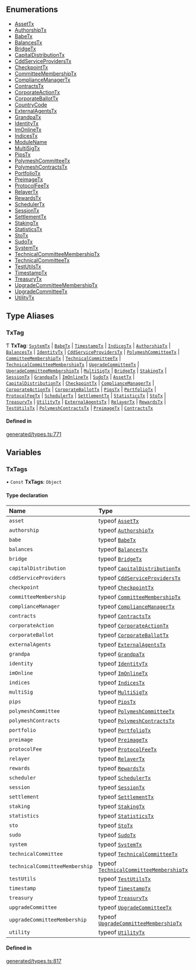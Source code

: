 ## Enumerations

- [AssetTx](../../Enums/Generated/Types/AssetTx.md)
- [AuthorshipTx](../../Enums/Generated/Types/AuthorshipTx.md)
- [BabeTx](../../Enums/Generated/Types/BabeTx.md)
- [BalancesTx](../../Enums/Generated/Types/BalancesTx.md)
- [BridgeTx](../../Enums/Generated/Types/BridgeTx.md)
- [CapitalDistributionTx](../../Enums/Generated/Types/CapitalDistributionTx.md)
- [CddServiceProvidersTx](../../Enums/Generated/Types/CddServiceProvidersTx.md)
- [CheckpointTx](../../Enums/Generated/Types/CheckpointTx.md)
- [CommitteeMembershipTx](../../Enums/Generated/Types/CommitteeMembershipTx.md)
- [ComplianceManagerTx](../../Enums/Generated/Types/ComplianceManagerTx.md)
- [ContractsTx](../../Enums/Generated/Types/ContractsTx.md)
- [CorporateActionTx](../../Enums/Generated/Types/CorporateActionTx.md)
- [CorporateBallotTx](../../Enums/Generated/Types/CorporateBallotTx.md)
- [CountryCode](../../Enums/Generated/Types/CountryCode.md)
- [ExternalAgentsTx](../../Enums/Generated/Types/ExternalAgentsTx.md)
- [GrandpaTx](../../Enums/Generated/Types/GrandpaTx.md)
- [IdentityTx](../../Enums/Generated/Types/IdentityTx.md)
- [ImOnlineTx](../../Enums/Generated/Types/ImOnlineTx.md)
- [IndicesTx](../../Enums/Generated/Types/IndicesTx.md)
- [ModuleName](../../Enums/Generated/Types/ModuleName.md)
- [MultiSigTx](../../Enums/Generated/Types/MultiSigTx.md)
- [PipsTx](../../Enums/Generated/Types/PipsTx.md)
- [PolymeshCommitteeTx](../../Enums/Generated/Types/PolymeshCommitteeTx.md)
- [PolymeshContractsTx](../../Enums/Generated/Types/PolymeshContractsTx.md)
- [PortfolioTx](../../Enums/Generated/Types/PortfolioTx.md)
- [PreimageTx](../../Enums/Generated/Types/PreimageTx.md)
- [ProtocolFeeTx](../../Enums/Generated/Types/ProtocolFeeTx.md)
- [RelayerTx](../../Enums/Generated/Types/RelayerTx.md)
- [RewardsTx](../../Enums/Generated/Types/RewardsTx.md)
- [SchedulerTx](../../Enums/Generated/Types/SchedulerTx.md)
- [SessionTx](../../Enums/Generated/Types/SessionTx.md)
- [SettlementTx](../../Enums/Generated/Types/SettlementTx.md)
- [StakingTx](../../Enums/Generated/Types/StakingTx.md)
- [StatisticsTx](../../Enums/Generated/Types/StatisticsTx.md)
- [StoTx](../../Enums/Generated/Types/StoTx.md)
- [SudoTx](../../Enums/Generated/Types/SudoTx.md)
- [SystemTx](../../Enums/Generated/Types/SystemTx.md)
- [TechnicalCommitteeMembershipTx](../../Enums/Generated/Types/TechnicalCommitteeMembershipTx.md)
- [TechnicalCommitteeTx](../../Enums/Generated/Types/TechnicalCommitteeTx.md)
- [TestUtilsTx](../../Enums/Generated/Types/TestUtilsTx.md)
- [TimestampTx](../../Enums/Generated/Types/TimestampTx.md)
- [TreasuryTx](../../Enums/Generated/Types/TreasuryTx.md)
- [UpgradeCommitteeMembershipTx](../../Enums/Generated/Types/UpgradeCommitteeMembershipTx.md)
- [UpgradeCommitteeTx](../../Enums/Generated/Types/UpgradeCommitteeTx.md)
- [UtilityTx](../../Enums/Generated/Types/UtilityTx.md)

## Type Aliases

### TxTag

Ƭ **TxTag**: [`SystemTx`](../../Enums/Generated/Types/SystemTx.md) \| [`BabeTx`](../../Enums/Generated/Types/BabeTx.md) \| [`TimestampTx`](../../Enums/Generated/Types/TimestampTx.md) \| [`IndicesTx`](../../Enums/Generated/Types/IndicesTx.md) \| [`AuthorshipTx`](../../Enums/Generated/Types/AuthorshipTx.md) \| [`BalancesTx`](../../Enums/Generated/Types/BalancesTx.md) \| [`IdentityTx`](../../Enums/Generated/Types/IdentityTx.md) \| [`CddServiceProvidersTx`](../../Enums/Generated/Types/CddServiceProvidersTx.md) \| [`PolymeshCommitteeTx`](../../Enums/Generated/Types/PolymeshCommitteeTx.md) \| [`CommitteeMembershipTx`](../../Enums/Generated/Types/CommitteeMembershipTx.md) \| [`TechnicalCommitteeTx`](../../Enums/Generated/Types/TechnicalCommitteeTx.md) \| [`TechnicalCommitteeMembershipTx`](../../Enums/Generated/Types/TechnicalCommitteeMembershipTx.md) \| [`UpgradeCommitteeTx`](../../Enums/Generated/Types/UpgradeCommitteeTx.md) \| [`UpgradeCommitteeMembershipTx`](../../Enums/Generated/Types/UpgradeCommitteeMembershipTx.md) \| [`MultiSigTx`](../../Enums/Generated/Types/MultiSigTx.md) \| [`BridgeTx`](../../Enums/Generated/Types/BridgeTx.md) \| [`StakingTx`](../../Enums/Generated/Types/StakingTx.md) \| [`SessionTx`](../../Enums/Generated/Types/SessionTx.md) \| [`GrandpaTx`](../../Enums/Generated/Types/GrandpaTx.md) \| [`ImOnlineTx`](../../Enums/Generated/Types/ImOnlineTx.md) \| [`SudoTx`](../../Enums/Generated/Types/SudoTx.md) \| [`AssetTx`](../../Enums/Generated/Types/AssetTx.md) \| [`CapitalDistributionTx`](../../Enums/Generated/Types/CapitalDistributionTx.md) \| [`CheckpointTx`](../../Enums/Generated/Types/CheckpointTx.md) \| [`ComplianceManagerTx`](../../Enums/Generated/Types/ComplianceManagerTx.md) \| [`CorporateActionTx`](../../Enums/Generated/Types/CorporateActionTx.md) \| [`CorporateBallotTx`](../../Enums/Generated/Types/CorporateBallotTx.md) \| [`PipsTx`](../../Enums/Generated/Types/PipsTx.md) \| [`PortfolioTx`](../../Enums/Generated/Types/PortfolioTx.md) \| [`ProtocolFeeTx`](../../Enums/Generated/Types/ProtocolFeeTx.md) \| [`SchedulerTx`](../../Enums/Generated/Types/SchedulerTx.md) \| [`SettlementTx`](../../Enums/Generated/Types/SettlementTx.md) \| [`StatisticsTx`](../../Enums/Generated/Types/StatisticsTx.md) \| [`StoTx`](../../Enums/Generated/Types/StoTx.md) \| [`TreasuryTx`](../../Enums/Generated/Types/TreasuryTx.md) \| [`UtilityTx`](../../Enums/Generated/Types/UtilityTx.md) \| [`ExternalAgentsTx`](../../Enums/Generated/Types/ExternalAgentsTx.md) \| [`RelayerTx`](../../Enums/Generated/Types/RelayerTx.md) \| [`RewardsTx`](../../Enums/Generated/Types/RewardsTx.md) \| [`TestUtilsTx`](../../Enums/Generated/Types/TestUtilsTx.md) \| [`PolymeshContractsTx`](../../Enums/Generated/Types/PolymeshContractsTx.md) \| [`PreimageTx`](../../Enums/Generated/Types/PreimageTx.md) \| [`ContractsTx`](../../Enums/Generated/Types/ContractsTx.md)

#### Defined in

[generated/types.ts:771](https://github.com/PolymeshAssociation/polymesh-sdk/blob/15be87e8/src/generated/types.ts#L771)

## Variables

### TxTags

• `Const` **TxTags**: `Object`

#### Type declaration

| Name | Type |
| :------ | :------ |
| `asset` | typeof [`AssetTx`](../../Enums/Generated/Types/AssetTx.md) |
| `authorship` | typeof [`AuthorshipTx`](../../Enums/Generated/Types/AuthorshipTx.md) |
| `babe` | typeof [`BabeTx`](../../Enums/Generated/Types/BabeTx.md) |
| `balances` | typeof [`BalancesTx`](../../Enums/Generated/Types/BalancesTx.md) |
| `bridge` | typeof [`BridgeTx`](../../Enums/Generated/Types/BridgeTx.md) |
| `capitalDistribution` | typeof [`CapitalDistributionTx`](../../Enums/Generated/Types/CapitalDistributionTx.md) |
| `cddServiceProviders` | typeof [`CddServiceProvidersTx`](../../Enums/Generated/Types/CddServiceProvidersTx.md) |
| `checkpoint` | typeof [`CheckpointTx`](../../Enums/Generated/Types/CheckpointTx.md) |
| `committeeMembership` | typeof [`CommitteeMembershipTx`](../../Enums/Generated/Types/CommitteeMembershipTx.md) |
| `complianceManager` | typeof [`ComplianceManagerTx`](../../Enums/Generated/Types/ComplianceManagerTx.md) |
| `contracts` | typeof [`ContractsTx`](../../Enums/Generated/Types/ContractsTx.md) |
| `corporateAction` | typeof [`CorporateActionTx`](../../Enums/Generated/Types/CorporateActionTx.md) |
| `corporateBallot` | typeof [`CorporateBallotTx`](../../Enums/Generated/Types/CorporateBallotTx.md) |
| `externalAgents` | typeof [`ExternalAgentsTx`](../../Enums/Generated/Types/ExternalAgentsTx.md) |
| `grandpa` | typeof [`GrandpaTx`](../../Enums/Generated/Types/GrandpaTx.md) |
| `identity` | typeof [`IdentityTx`](../../Enums/Generated/Types/IdentityTx.md) |
| `imOnline` | typeof [`ImOnlineTx`](../../Enums/Generated/Types/ImOnlineTx.md) |
| `indices` | typeof [`IndicesTx`](../../Enums/Generated/Types/IndicesTx.md) |
| `multiSig` | typeof [`MultiSigTx`](../../Enums/Generated/Types/MultiSigTx.md) |
| `pips` | typeof [`PipsTx`](../../Enums/Generated/Types/PipsTx.md) |
| `polymeshCommittee` | typeof [`PolymeshCommitteeTx`](../../Enums/Generated/Types/PolymeshCommitteeTx.md) |
| `polymeshContracts` | typeof [`PolymeshContractsTx`](../../Enums/Generated/Types/PolymeshContractsTx.md) |
| `portfolio` | typeof [`PortfolioTx`](../../Enums/Generated/Types/PortfolioTx.md) |
| `preimage` | typeof [`PreimageTx`](../../Enums/Generated/Types/PreimageTx.md) |
| `protocolFee` | typeof [`ProtocolFeeTx`](../../Enums/Generated/Types/ProtocolFeeTx.md) |
| `relayer` | typeof [`RelayerTx`](../../Enums/Generated/Types/RelayerTx.md) |
| `rewards` | typeof [`RewardsTx`](../../Enums/Generated/Types/RewardsTx.md) |
| `scheduler` | typeof [`SchedulerTx`](../../Enums/Generated/Types/SchedulerTx.md) |
| `session` | typeof [`SessionTx`](../../Enums/Generated/Types/SessionTx.md) |
| `settlement` | typeof [`SettlementTx`](../../Enums/Generated/Types/SettlementTx.md) |
| `staking` | typeof [`StakingTx`](../../Enums/Generated/Types/StakingTx.md) |
| `statistics` | typeof [`StatisticsTx`](../../Enums/Generated/Types/StatisticsTx.md) |
| `sto` | typeof [`StoTx`](../../Enums/Generated/Types/StoTx.md) |
| `sudo` | typeof [`SudoTx`](../../Enums/Generated/Types/SudoTx.md) |
| `system` | typeof [`SystemTx`](../../Enums/Generated/Types/SystemTx.md) |
| `technicalCommittee` | typeof [`TechnicalCommitteeTx`](../../Enums/Generated/Types/TechnicalCommitteeTx.md) |
| `technicalCommitteeMembership` | typeof [`TechnicalCommitteeMembershipTx`](../../Enums/Generated/Types/TechnicalCommitteeMembershipTx.md) |
| `testUtils` | typeof [`TestUtilsTx`](../../Enums/Generated/Types/TestUtilsTx.md) |
| `timestamp` | typeof [`TimestampTx`](../../Enums/Generated/Types/TimestampTx.md) |
| `treasury` | typeof [`TreasuryTx`](../../Enums/Generated/Types/TreasuryTx.md) |
| `upgradeCommittee` | typeof [`UpgradeCommitteeTx`](../../Enums/Generated/Types/UpgradeCommitteeTx.md) |
| `upgradeCommitteeMembership` | typeof [`UpgradeCommitteeMembershipTx`](../../Enums/Generated/Types/UpgradeCommitteeMembershipTx.md) |
| `utility` | typeof [`UtilityTx`](../../Enums/Generated/Types/UtilityTx.md) |

#### Defined in

[generated/types.ts:817](https://github.com/PolymeshAssociation/polymesh-sdk/blob/15be87e8/src/generated/types.ts#L817)
